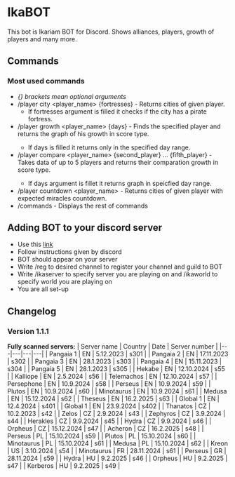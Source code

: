 # IkaBOT
This bot is Ikariam BOT for Discord. Shows alliances, players, growth of players and many more.

## Commands
### Most used commands
- *{} brackets mean optional arguments*
- /player city <player_name> {fortresses} - Returns cities of given player.
  - If fortresses argument is filled it checks if the city has a pirate fortress.
- /player growth <player_name> <type> {days} - Finds the specified player and returns the graph of his growth in score type.
  - If days is filled it returns only in the specified day range.
- /player compare <type> <player_name> {second_player} ... {fifth_player} - Takes data of up to 5 players and returns their comparation growth in score type.
  - If days argument is fillet it returns graph in speicfied day range.
- /player countdown <player_name> - Returns cities of given player with expected miracles countdown.
- /commands - Displays the rest of commands
## Adding BOT to your discord server
 - Use this [link](https://discord.com/oauth2/authorize?client_id=470158116034445313&scope=bot&permissions=8 "Invitation link")
 - Follow instructions given by discord
 - BOT should appear on your server
 - Write /reg to desired channel to register your channel and guild to BOT
 - Write /ikaserver to specify server you are playing on and /ikaworld to specify world you are playing on
 - You are all set-up

## Changelog   
### Version 1.1.1
**Fully scanned servers:**
| Server name | Country | Date | Server number |
|---|---|---|---|
| Pangaia 1 | EN | 5.12.2023 | s301 |
| Pangaia 2 | EN | 17.11.2023 | s302 |
| Pangaia 3 | EN | 28.1.2023 | s303 |
| Pangaia 4 | EN | 15.11.2023 | s304 |
| Pangaia 5 | EN | 28.1.2023 | s305 |
| Hekabe | EN | 12.10.2024 | s55 |
| Kalliope | EN | 2.5.2024 | s56 |
| Telemachos | EN | 12.10.2024 | s57 |
| Persephone | EN | 10.9.2024 | s58 |
| Perseus | EN | 10.9.2024 | s59 |
| Plutos | EN | 10.9.2024 | s60 |
| Minotaurus | EN | 10.9.2024 | s61 |
| Medusa | EN | 15.12.2024 | s62 |
| Theseus | EN | 16.2.2025 | s63 |
| Global 1 | EN | 12.4.2024 | s401 |
| Global 1 | EN | 23.9.2024 | s402 |
| Thanatos | CZ | 10.2.2023 | s42 |
| Zelos | CZ | 2.9.2024 | s43 |
| Zephyros | CZ | 3.9.2024 | s44 |
| Herakles | CZ | 9.9.2024 | s45 |
| Hydra | CZ | 9.9.2024 | s46 |
| Orpheus | CZ | 15.12.2024 | s47 |
| Acheron | CZ | 16.2.2025 | s48 |
| Perseus | PL | 15.10.2024 | s59 |
| Plutos | PL | 15.10.2024 | s60 |
| Minotaurus | PL | 15.10.2024 | s61 |
| Medusa | PL | 15.10.2024 | s62 |
| Kreon | US | 3.10.2024 | s54 |
| Minotaurus | FR | 28.11.2024 | s61 |
| Perseus | GR | 28.11.2024 | s59 |
| Hydra | HU | 9.2.2025 | s46 |
| Orpheus | HU | 9.2.2025 | s47 |
| Kerberos | HU | 9.2.2025 | s49 |
